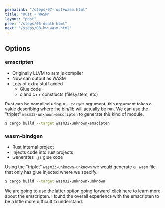 ```yaml
---
permalink: "/steps/07-rust+wasm.html"
title: "Rust + WASM"
layout: "post"
prev: "/steps/05-death.html"
next: "/steps/08-hw.wasm.html"
---
```


## Options
### emscripten
- Originally LLVM to asm.js compiler
- Now can output as WASM
- Lots of extra stuff added
    - Glue code
    - c and c++ constructs (filesystem, etc)
<div class="explain">
Rust can be compiled using a <code>--target</code> argument, this argument takes a value describing where the bin/lib will actually be run. We can use the "triplet" <code>wasm32-unknown-emscripten</code> to generate this kind of module.
</div>

```bash
$ cargo build --target wasm32-unknown-emscipten
```

### wasm-bindgen
- Rust internal project
- Injects code into rust projects
- Generates `.js` glue code
<div class="explain">
Using the "triplet" <code>wasm32-unknown-unknown</code> we would generate a <code>.wasm</code> file that only has glue injected where we specify.
</div>

```bash
$ cargo build --target wasm32-unknown-unknown
```

<div class="explain">
We are going to use the latter option going forward, <a href="http://kripken.github.io/emscripten-site/docs/compiling/WebAssembly.html?highlight=wasm">click here</a> to learn more about the emscripten. I found the overall experience with the emscripten to be a little more difficult to understand.
</div>